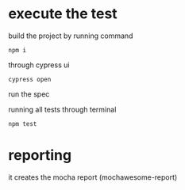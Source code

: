 # execute the test

build the project by running command 

```
npm i

```


through cypress ui

```
cypress open

```

run the spec


running all tests through terminal 

```
npm test

```

# reporting

it creates the mocha report (mochawesome-report)


